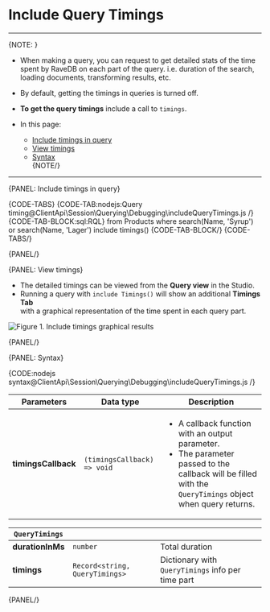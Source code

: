 # Include Query Timings

---

{NOTE: }

* When making a query, you can request to get detailed stats of the time spent by RaveDB on each part of the query. 
  i.e. duration of the search, loading documents, transforming results, etc.
 
* By default, getting the timings in queries is turned off.

* __To get the query timings__ include a call to `timings`.

* In this page:
    * [Include timings in query](../../../../client-api/session/querying/debugging/query-timings#include-timings-in-query)
    * [View timings](../../../../client-api/session/querying/debugging/query-timings#view-timings)
    * [Syntax](../../../../client-api/session/querying/debugging/query-timings#syntax)  
{NOTE/}

---

{PANEL: Include timings in query}

{CODE-TABS}
{CODE-TAB:nodejs:Query timing@ClientApi\Session\Querying\Debugging\includeQueryTimings.js /}
{CODE-TAB-BLOCK:sql:RQL}
from Products
where search(Name, 'Syrup') or search(Name, 'Lager')
include timings()
{CODE-TAB-BLOCK/}
{CODE-TABS/}

{PANEL/}

{PANEL: View timings}

* The detailed timings can be viewed from the __Query view__ in the Studio.  
* Running a query with `include Timings()` will show an additional __Timings Tab__  
  with a graphical representation of the time spent in each query part.   

![Figure 1. Include timings graphical results](images/include-timings.png "Include timings results")

{PANEL/}

{PANEL: Syntax}

{CODE:nodejs syntax@ClientApi\Session\Querying\Debugging\includeQueryTimings.js /}

| Parameters | Data type | Description |
| - | - | - |
| __timingsCallback__ | `(timingsCallback) => void` | <ul><li>A callback function with an output parameter.</li><li>The parameter passed to the callback will be filled with the `QueryTimings` object when query returns.</li></ul> |

| `QueryTimings` | | |
| - | - | - |
| __durationInMs__ | `number` | Total duration |
| __timings__ | `Record<string, QueryTimings>` | Dictionary with `QueryTimings` info per time part |

{PANEL/}

